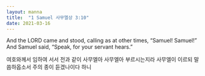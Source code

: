 ```yaml
---
layout: manna
title:  "1 Samuel 사무엘상 3:10"
date: 2021-03-16
---
```

And the LORD came and stood, calling as at other times, “Samuel! Samuel!” And Samuel said, “Speak, for your servant hears.”

여호와께서 임하여 서서 전과 같이 사무엘아 사무엘아 부르시는지라 사무엘이 이르되 말씀하옵소서 주의 종이 듣겠나이다 하니
